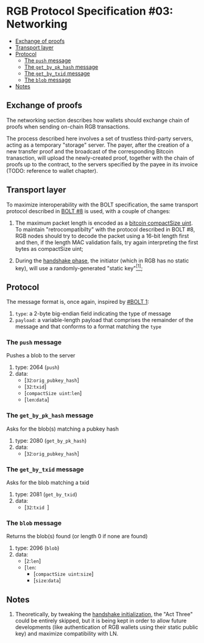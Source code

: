 # RGB Protocol Specification #03: Networking

* [Exchange of proofs](#exchange-of-proofs)
* [Transport layer](#transport-layer)
* [Protocol](#protocol)
  * [The `push` message](#the-push-message)
  * [The `get_by_pk_hash` message](#the-get_by_pk_hash-message)
  * [The `get_by_txid` message](#the-get_by_txid-message)
  * [The `blob` message](#the-blob-message)
* [Notes](#notes)

## Exchange of proofs

The networking section describes how wallets should exchange chain of proofs when sending on-chain RGB transactions. 

The process described here involves a set of trustless third-party servers, acting as a temporary "storage" server. The payer, after the creation of a new transfer proof and the broadcast of the corresponding Bitcoin tranasction, will upload the newly-created proof, together with the chain of proofs up to the contract, to the servers specified by the payee in its invoice (TODO: reference to wallet chapter).

## Transport layer

To maximize interoperability with the BOLT specification, the same transport protocol described in [BOLT #8](https://github.com/lightningnetwork/lightning-rfc/blob/master/08-transport.md) is used, with a couple of changes:

1. The maximum packet length is encoded as a [bitcoin compactSize uint](https://bitcoin.org/en/developer-reference#compactsize-unsigned-integers). To maintain "retrocompatibilty" with the protocol described in BOLT #8, RGB nodes should try to decode the packet using a 16-bit length first and then, if the length MAC validation fails, try again interpreting the first bytes as compactSize uint;

2. During the [handshake phase](https://github.com/lightningnetwork/lightning-rfc/blob/master/08-transport.md#handshake-exchange), the initiator (which in RGB has no static key), will use a randomly-generated "static key"[<sup>[1]</sup>](#notes);

## Protocol

The message format is, once again, inspired by [#BOLT 1](https://github.com/lightningnetwork/lightning-rfc/blob/master/01-messaging.md#lightning-message-format): 

1. `type`: a 2-byte big-endian field indicating the type of message
2. `payload`: a variable-length payload that comprises the remainder of the message and that conforms to a format matching the `type`

### The `push` message

Pushes a blob to the server

1. type: 2064 (`push`)
2. data:
    * [`32`:`orig_pubkey_hash`]
    * [`32`:`txid`]
    * [`compactSize uint`:`len`]
    * [`len`:`data`]

### The `get_by_pk_hash` message

Asks for the blob(s) matching a pubkey hash

1. type: 2080 (`get_by_pk_hash`)
2. data:
    * [`32`:`orig_pubkey_hash`]

### The `get_by_txid` message

Asks for the blob matching a txid

1. type: 2081 (`get_by_txid`)
2. data:
    * [`32`:`txid `]

### The `blob` message

Returns the blob(s) found (or length 0 if none are found)

1. type: 2096 (`blob`)
2. data:
    * [`2`:`len`]
    * [`len`:
        * [`compactSize uint`:`size`]
        * [`size`:`data`]

## Notes

1. Theoretically, by tweaking the [handshake initialization](), the "Act Three" could be entirely skipped, but it is being kept in order to allow future developments (like authentication of RGB wallets using their static public key) and maximize compatibility with LN.